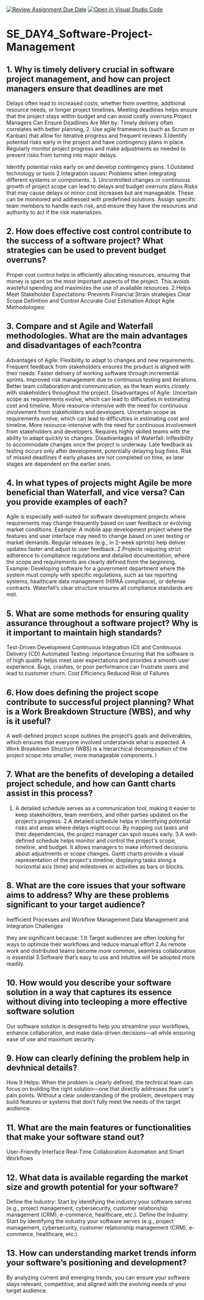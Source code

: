[![Review Assignment Due Date](https://classroom.github.com/assets/deadline-readme-button-22041afd0340ce965d47ae6ef1cefeee28c7c493a6346c4f15d667ab976d596c.svg)](https://classroom.github.com/a/9pw6JKcu)
[![Open in Visual Studio Code](https://classroom.github.com/assets/open-in-vscode-2e0aaae1b6195c2367325f4f02e2d04e9abb55f0b24a779b69b11b9e10269abc.svg)](https://classroom.github.com/online_ide?assignment_repo_id=18538162&assignment_repo_type=AssignmentRepo)
# SE_DAY4_Software-Project-Management
## 1.  Why is timely delivery crucial in software project management, and how can project managers ensure that deadlines are met
Delays often lead to increased costs, whether from overtime, additional resource needs, or longer project timelines. Meeting deadlines helps ensure that the project stays within budget and can avoid costly overruns.Project Managers Can Ensure Deadlines Are Met by:
Timely delivery often correlates with better planning, 2. Use agile frameworks (such as Scrum or Kanban) that allow for iterative progress and frequent reviews 3.Identify potential risks early in the project and have contingency plans in place. Regularly monitor project progress and make adjustments as needed to prevent risks from turning into major delays.

Identify potential risks early on and develop contingency plans.
1.Outdated technology or tools
2.Integration issues: Problems when integrating different systems or components.
3. Uncontrolled changes or continuous growth of project scope can lead to delays and budget overruns
    plans
 Risks that may cause delays or minor cost increases but are manageable. These can be monitored and addressed with predefined solutions.
Assign specific team members to handle each risk, and ensure they have the resources and authority to act if the risk materializes.
## 2. How does effective cost control contribute to the success of a software project? What strategies can be used to prevent budget overruns?
Proper cost control helps in efficiently allocating resources, ensuring that money is spent on the most important aspects of the project. This avoids wasteful spending and maximizes the use of available resources.
2.Helps Meet Stakeholder Expectations:
Prevents Financial Strain
    strategies
    Clear Scope Definition and Control
    Accurate Cost Estimation
    Adopt Agile Methodologies:
## 3. Compare and st Agile and Waterfall methodologies. What are the main advantages and disadvantages of each?contra
Advantages of Agile:
Flexibility to adapt to changes and new requirements.
Frequent feedback from stakeholders ensures the product is aligned with their needs.
Faster delivery of working software through incremental sprints.
Improved risk management due to continuous testing and iterations.
Better team collaboration and communication, as the team works closely with stakeholders throughout the project.
Disadvantages of Agile:
Uncertain scope as requirements evolve, which can lead to difficulties in estimating cost and timeline.
More resource-intensive with the need for continuous involvement from stakeholders and developers.
Uncertain scope as requirements evolve, which can lead to difficulties in estimating cost and timeline.
More resource-intensive with the need for continuous involvement from stakeholders and developers.
Requires highly skilled teams with the ability to adapt quickly to changes.
Disadvantages of Waterfall:
Inflexibility to accommodate changes once the project is underway.
Late feedback as testing occurs only after development, potentially delaying bug fixes.
Risk of missed deadlines if early phases are not completed on time, as later stages are dependent on the earlier ones.

## 4. In what types of projects might Agile be more beneficial than Waterfall, and vice versa? Can you provide examples of each?
Agile is especially well-suited for software development projects where requirements may change frequently based on user feedback or evolving market conditions.
Example: A mobile app development project where the features and user interface may need to change based on user testing or market demands. Regular releases (e.g., in 2-week sprints) help deliver updates faster and adjust to user feedback.
2.Projects requiring strict adherence to compliance regulations and detailed documentation, where the scope and requirements are clearly defined from the beginning.
Example: Developing software for a government department where the system must comply with specific regulations, such as tax reporting systems, healthcare data management (HIPAA compliance), or defense contracts. Waterfall’s clear structure ensures all compliance standards are met.
## 5. What are some methods for ensuring quality assurance throughout a software project? Why is it important to maintain high standards?
Test-Driven Development 
Continuous Integration (CI) and Continuous Delivery (CD)
Automated Testing:
              importance
Ensuring that the software is of high quality helps meet user expectations and provides a smooth user experience. Bugs, crashes, or poor performance can frustrate
users and lead to customer churn.
Cost Efficiency
Reduced Risk of Failures
## 6. How does defining the project scope contribute to successful project planning? What is a Work Breakdown Structure (WBS), and why is it useful?
A well-defined project scope outlines the project’s goals and deliverables, which ensures that everyone involved understands what is expected.
A Work Breakdown Structure (WBS) is a hierarchical decomposition of the project scope into smaller, more manageable components. I
## 7. What are the benefits of developing a detailed project schedule, and how can Gantt charts assist in this process?
1. A detailed schedule serves as a communication tool, making it easier to keep stakeholders, team members, and other parties updated on the project’s progress.
2.A detailed schedule helps in identifying potential risks and areas where delays might occur. By mapping out tasks and their dependencies, the project manager can spot issues early.
3.A well-defined schedule helps monitor and control the project's scope, timeline, and budget. It allows managers to make informed decisions about adjustments or scope changes.
Gantt charts provide a visual representation of the project's timeline, displaying tasks along a horizontal axis (time) and milestones or activities as bars or blocks.
## 8. What are the core issues that your software aims to address? Why are these problems significant to your target audience?
Inefficient Processes and Workflow Management
Data Management and Integration Challenges

they are significant because:
1.It Target audiences are often looking for ways to optimize their workflows and reduce manual effort
2.As remote work and distributed teams become more common, seamless collaboration is essential
3.Software that’s easy to use and intuitive will be adopted more readily.  

## 10. How would you describe your software solution in a way that captures its essence without diving into tecleoping a more effective software solution
Our software solution is designed to help you streamline your workflows, enhance collaboration, and make data-driven decisions—all while ensuring ease of use and maximum security.
## 9. How can clearly defining the problem help in devhnical details?
How It Helps: When the problem is clearly defined, the technical team can focus on building the right solution—one that directly addresses the user's pain points. Without a clear understanding of the problem, developers may build features or systems that don’t fully meet the needs of the target audience.
## 11. What are the main features or functionalities that make your software stand out?
User-Friendly Interface
Real-Time Collaboration
Automation and Smart Workflows
## 12. What data is available regarding the market size and growth potential for your software?
Define the Industry: Start by identifying the industry your software serves (e.g., project management, cybersecurity, customer relationship management (CRM), e-commerce, healthcare, etc.).
Define the Industry: Start by identifying the industry your software serves (e.g., project management, cybersecurity, customer relationship management (CRM), e-commerce, healthcare, etc.).

## 13. How can understanding market trends inform your software’s positioning and development?
 By analyzing current and emerging trends, you can ensure your software stays relevant, competitive, and aligned with the evolving needs of your target audience.
